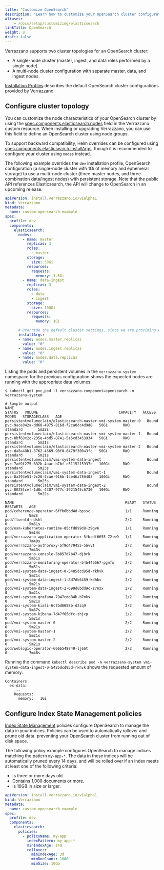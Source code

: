 ```yaml
---
title: "Customize OpenSearch"
description: "Learn how to customize your OpenSearch cluster configuration"
aliases:
    - /docs/setup/customizing/elasticsearch
linkTitle: OpenSearch
weight: 8
draft: false
---
```


Verrazzano supports two cluster topologies for an OpenSearch cluster:
- A single-node cluster (master, ingest, and data roles performed by a single node).
- A multi-node cluster configuration with separate master, data, and ingest nodes.

[Installation Profiles](/docs/setup/install/profiles/) describes the default OpenSearch cluster
configurations provided by Verrazzano.  

## Configure cluster topology

You can customize the node characteristics of your OpenSearch cluster by using the
[spec.components.elasticsearch.nodes](/docs/reference/api/verrazzano/verrazzano/#opensearch-component)
field in the Verrazzano custom resource.  When installing or upgrading Verrazzano, you can use this field to
define an OpenSearch cluster using node groups.

To support backward compatibility, Helm overrides can be configured using [spec.components.elasticsearch.installArgs](/docs/reference/api/verrazzano/verrazzano/#opensearch-install-args),
though it is recommended to configure your cluster using `nodes` instead.

The following example overrides the `dev` installation profile, OpenSearch configuration (a single-node cluster with
1Gi of memory and ephemeral storage) to use a multi-node cluster (three master nodes, and three combination data/ingest nodes) with persistent storage.
Note that the public API references Elasticsearch, the API will change to OpenSearch in an upcoming release.

```yaml
apiVersion: install.verrazzano.io/v1alpha1
kind: Verrazzano
metadata:
  name: custom-opensearch-example
spec:
  profile: dev
  components:
    elasticsearch:
      nodes:
        - name: master
          replicas: 3
          roles:
            - master
          storage:
            size: 50Gi
          resources:
            requests:
              memory: 1.5Gi
        - name: data-ingest
          replicas: 3
          roles:
            - data
            - ingest
          storage:
            size: 100Gi
          resources:
            requests:
              memory: 1Gi

      # Override the default cluster settings, since we are providing our own topology.  
      installArgs:
      - name: nodes.master.replicas
        value: "0"
      - name: nodes.ingest.replicas
        value: "0"
      - name: nodes.data.replicas
        value: "0"
```

Listing the pods and persistent volumes in the `verrazzano-system` namespace for the previous configuration
shows the expected nodes are running with the appropriate data volumes:

```
$ kubectl get pvc,pod -l verrazzano-component=opensearch -n verrazzano-system

# Sample output
NAME                                                             STATUS   VOLUME                                     CAPACITY   ACCESS MODES   STORAGECLASS   AGE
persistentvolumeclaim/elasticsearch-master-vmi-system-master-0   Bound    pvc-9ace042a-dd68-4975-816d-f2ca0dc4d9d8   50Gi       RWO            standard       5m22s
persistentvolumeclaim/elasticsearch-master-vmi-system-master-1   Bound    pvc-8bf68c2c-235e-4bd5-8741-5a5cd3453934   50Gi       RWO            standard       5m21s
persistentvolumeclaim/elasticsearch-master-vmi-system-master-2   Bound    pvc-da8a48b1-5762-4669-98f0-8479f30043fc   50Gi       RWO            standard       5m21s
persistentvolumeclaim/vmi-system-data-ingest                     Bound    pvc-7ad9f275-632b-4aac-b7bf-c5115215937c   100Gi      RWO            standard       5m23s
persistentvolumeclaim/vmi-system-data-ingest-1                   Bound    pvc-8a293e51-2c20-4cae-916b-1ce46a780403   100Gi      RWO            standard       5m23s
persistentvolumeclaim/vmi-system-data-ingest-2                   Bound    pvc-0025fcef-1d8c-4307-977c-3921545c6730   100Gi      RWO            standard       5m22s

NAME                                                   READY   STATUS     RESTARTS   AGE
pod/coherence-operator-6ffb6bbd4d-bpssc                1/1     Running    1          8m2s
pod/fluentd-ndshl                                      2/2     Running    0          5m51s
pod/oam-kubernetes-runtime-85cfd899d8-z9gv6            1/1     Running    0          8m14s
pod/verrazzano-application-operator-5fbcdf6655-72tw9   1/1     Running    0          7m49s
pod/verrazzano-authproxy-5f9d479455-5bvvt              2/2     Running    0          7m43s
pod/verrazzano-console-5b857d7b47-djbrk                2/2     Running    0          5m51s
pod/verrazzano-monitoring-operator-b4b446567-pgnfw     2/2     Running    0          5m51s
pod/vmi-system-data-ingest-0-5485dcd95d-rkhvk          2/2     Running    0          5m21s
pod/vmi-system-data-ingest-1-8d7db6489-kdhbv           2/2     Running    1          5m21s
pod/vmi-system-data-ingest-2-699d6bdd9c-z7nzx          2/2     Running    0          5m21s
pod/vmi-system-grafana-7947cdd84b-b7mks                2/2     Running    0          5m21s
pod/vmi-system-kiali-6c7bd6658b-d2zq9                  2/2     Running    0          5m37s
pod/vmi-system-kibana-7d47f65dfc-zhjxp                 2/2     Running    0          5m21s
pod/vmi-system-master-0                                2/2     Running    0          5m21s
pod/vmi-system-master-1                                2/2     Running    0          5m21s
pod/vmi-system-master-2                                2/2     Running    0          5m21s
pod/weblogic-operator-666b548749-lj66t                 2/2     Running    0          7m48s
```

Running the command `kubectl describe pod -n verrazzano-system vmi-system-data-ingest-0-5485dcd95d-rkhvk` shows the
requested amount of memory:

```
Containers:
  es-data:
    ...
    Requests:
      memory:   1Gi
```

## Configure Index State Management policies

[Index State Management](https://opensearch.org/docs/1.3/im-plugin/ism/index/) policies configure OpenSearch to manage the data in your indices.
Policies can be used to automatically rollover and prune old data, preventing your OpenSearch
cluster from running out of disk space.

The following policy example configures OpenSearch to manage indices matching the pattern `my-app-*`. The data in these indices will be
automatically pruned every 14 days, and will be rolled over if an index meets at least one of the following criteria:
- Is three or more days old.
- Contains 1,000 documents or more.
- Is 10GB in size or larger.

```yaml
apiVersion: install.verrazzano.io/v1alpha1
kind: Verrazzano
metadata:
  name: custom-opensearch-example
spec:
  profile: dev
  components:
    elasticsearch:
      policies:
        - policyName: my-app
          indexPattern: my-app-*
          minIndexAge: 14d
          rollover:
            minIndexAge: 3d
            minDocCount: 1000
            minSize: 10Gb
```
